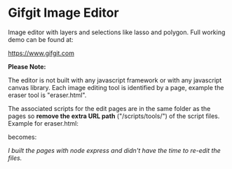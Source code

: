 # Gifgit Image Editor
Image editor with layers and selections like lasso and polygon. Full working demo can be found at:

https://www.gifgit.com

**Please Note:**

The editor is not built with any javascript framework or with any javascript canvas library. Each image editing tool is identified by a page, example the eraser tool is "eraser.html". 

The associated scripts for the edit pages are in the same folder as the pages so **remove the extra URL path** ("/scripts/tools/") of the script files.
Example for eraser.html:

<script src="/scripts/tools/eraser.js"></script>
becomes:
<script src="eraser.js"></script>


*I built the pages with node express and didn't have the time to re-edit the files.*
